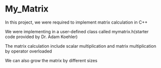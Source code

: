 # My_Matrix

In this project, we were required to implement matrix calculation in C++

We were implementing in a user-defined class called mymatrix.h(starter code provided by Dr. Adam Koehler)

The matrix calculation include scalar multiplication and matrix multiplication by operator overloaded

We can also grow the matrix by different sizes

